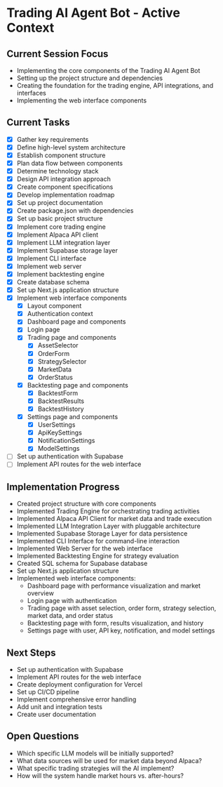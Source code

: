 # Trading AI Agent Bot - Active Context

## Current Session Focus
- Implementing the core components of the Trading AI Agent Bot
- Setting up the project structure and dependencies
- Creating the foundation for the trading engine, API integrations, and interfaces
- Implementing the web interface components

## Current Tasks
- [x] Gather key requirements
- [x] Define high-level system architecture
- [x] Establish component structure
- [x] Plan data flow between components
- [x] Determine technology stack
- [x] Design API integration approach
- [x] Create component specifications
- [x] Develop implementation roadmap
- [x] Set up project documentation
- [x] Create package.json with dependencies
- [x] Set up basic project structure
- [x] Implement core trading engine
- [x] Implement Alpaca API client
- [x] Implement LLM integration layer
- [x] Implement Supabase storage layer
- [x] Implement CLI interface
- [x] Implement web server
- [x] Implement backtesting engine
- [x] Create database schema
- [x] Set up Next.js application structure
- [x] Implement web interface components
  - [x] Layout component
  - [x] Authentication context
  - [x] Dashboard page and components
  - [x] Login page
  - [x] Trading page and components
    - [x] AssetSelector
    - [x] OrderForm
    - [x] StrategySelector
    - [x] MarketData
    - [x] OrderStatus
  - [x] Backtesting page and components
    - [x] BacktestForm
    - [x] BacktestResults
    - [x] BacktestHistory
  - [x] Settings page and components
    - [x] UserSettings
    - [x] ApiKeySettings
    - [x] NotificationSettings
    - [x] ModelSettings
- [ ] Set up authentication with Supabase
- [ ] Implement API routes for the web interface

## Implementation Progress
- Created project structure with core components
- Implemented Trading Engine for orchestrating trading activities
- Implemented Alpaca API Client for market data and trade execution
- Implemented LLM Integration Layer with pluggable architecture
- Implemented Supabase Storage Layer for data persistence
- Implemented CLI Interface for command-line interaction
- Implemented Web Server for the web interface
- Implemented Backtesting Engine for strategy evaluation
- Created SQL schema for Supabase database
- Set up Next.js application structure
- Implemented web interface components:
  - Dashboard page with performance visualization and market overview
  - Login page with authentication
  - Trading page with asset selection, order form, strategy selection, market data, and order status
  - Backtesting page with form, results visualization, and history
  - Settings page with user, API key, notification, and model settings

## Next Steps
- Set up authentication with Supabase
- Implement API routes for the web interface
- Create deployment configuration for Vercel
- Set up CI/CD pipeline
- Implement comprehensive error handling
- Add unit and integration tests
- Create user documentation

## Open Questions
- Which specific LLM models will be initially supported?
- What data sources will be used for market data beyond Alpaca?
- What specific trading strategies will the AI implement?
- How will the system handle market hours vs. after-hours?